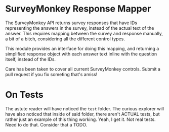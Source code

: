 # SurveyMonkey Response Mapper

The SurveyMonkey API returns survey responses that have IDs representing the answers in the survey, instead of the actual text of the answer. This requires mapping between the survey and response manually, a bit of a bitch, considering all the different control types. 

This module provides an interface for doing this mapping, and returning a simplified response object with each answer text inline with the question itself, instead of the IDs.

Care has been taken to cover all current SurveyMonkey controls. Submit a pull request if you fix someting that's amiss!

# On Tests

The astute reader will have noticed the `test` folder. The curious explorer will have also noticed that inside of said folder, there aren't ACTUAL tests, but rather just an example of this thing working. Yeah, I get it. Not real tests. Need to do that. Consider that a TODO.
